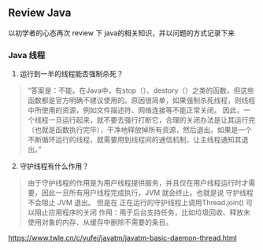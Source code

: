 ## Review Java

以初学者的心态再次 review 下  java的相关知识，并以问题的方式记录下来


### Java 线程

1. 运行到一半的线程能否强制杀死？
> “答案是：不能。在Java中，有stop（）、destory（）之类的函数，但这些函数都是官方明确不建议使用的。原因很简单，如果强制杀死线程，则线程中所使用的资源，例如文件描述符、网络连接等不能正常关闭。 
> 因此，一个线程一旦运行起来，就不要去强行打断它，合理的关闭办法是让其运行完（也就是函数执行完毕），干净地释放掉所有资源，然后退出。如果是一个不断循环运行的线程，就需要用到线程间的通信机制，让主线程通知其退出。”


2. 守护线程有什么作用？
> 由于守护线程的作用是为用户线程提供服务，并且仅在用户线程运行时才需要，因此一旦所有用户线程完成执行，JVM 就会终止。也就是说 守护线程不会阻止 JVM 退出。
> 但是在 正在运行的守护线程上调用Thread.join() 可以阻止应用程序的关闭
> 作用：用于后台支持任务，比如垃圾回收、释放未使用对象的内存、从缓存中删除不需要的条目。

https://www.twle.cn/c/yufei/javatm/javatm-basic-daemon-thread.html